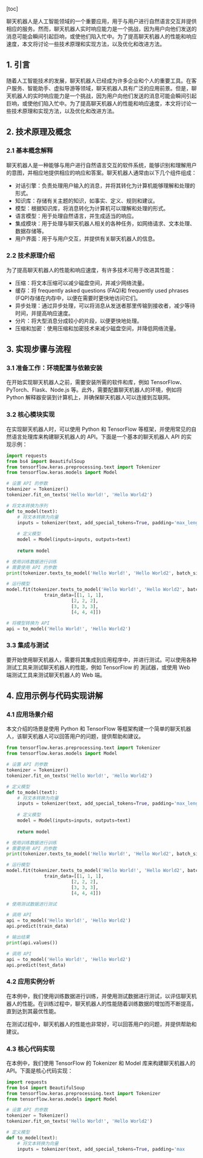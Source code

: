 
[toc]                    
                
                
聊天机器人是人工智能领域的一个重要应用，用于与用户进行自然语言交互并提供相应的服务。然而，聊天机器人实时响应能力是一个挑战，因为用户向他们发送的消息可能会瞬间引起巨响，或使他们陷入忙中。为了提高聊天机器人的性能和响应速度，本文将讨论一些技术原理和实现方法，以及优化和改进方法。

## 1. 引言

随着人工智能技术的发展，聊天机器人已经成为许多企业和个人的重要工具。在客户服务、智能助手、虚拟导游等领域，聊天机器人具有广泛的应用前景。但是，聊天机器人的实时响应能力是一个挑战，因为用户向他们发送的消息可能会瞬间引起巨响，或使他们陷入忙中。为了提高聊天机器人的性能和响应速度，本文将讨论一些技术原理和实现方法，以及优化和改进方法。

## 2. 技术原理及概念

### 2.1 基本概念解释

聊天机器人是一种能够与用户进行自然语言交互的软件系统，能够识别和理解用户的意图，并相应地提供相应的响应和答案。聊天机器人通常由以下几个组件组成：

* 对话引擎：负责处理用户输入的消息，并将其转化为计算机能够理解和处理的形式。
* 知识库：存储有关主题的知识，如事实、定义、规则和建议。
* 模型：根据知识库，将消息转化为计算机可以理解和处理的形式。
* 语言模型：用于处理自然语言，并生成适当的响应。
* 集成模块：用于处理与聊天机器人相关的各种任务，如网络请求、文本处理、数据存储等。
* 用户界面：用于与用户交互，并提供有关聊天机器人的信息。

### 2.2 技术原理介绍

为了提高聊天机器人的性能和响应速度，有许多技术可用于改进其性能：

* 压缩：将文本压缩可以减少磁盘空间，并减少网络流量。
* 缓存：将 frequently asked questions (FAQ)和 frequently used phrases (FQP)存储在内存中，以便在需要时更快地访问它们。
* 异步处理：通过异步处理，可以将消息从发送者那里传输到接收者，减少等待时间，并提高响应速度。
* 分片：将大型消息分成较小的片段，以便更快地处理。
* 压缩和加密：使用压缩和加密技术来减少磁盘空间，并降低网络流量。

## 3. 实现步骤与流程

### 3.1 准备工作：环境配置与依赖安装

在开始实现聊天机器人之前，需要安装所需的软件和库，例如 TensorFlow、PyTorch、Flask、Node.js 等。此外，需要配置聊天机器人的环境，例如将 Python 解释器安装到计算机上，并确保聊天机器人可以连接到互联网。

### 3.2 核心模块实现

在实现聊天机器人时，可以使用 Python 和 TensorFlow 等框架，并使用常见的自然语言处理库来构建聊天机器人的 API。下面是一个基本的聊天机器人 API 的实现示例：
```python
import requests
from bs4 import BeautifulSoup
from tensorflow.keras.preprocessing.text import Tokenizer
from tensorflow.keras.models import Model

# 设置 API 的参数
tokenizer = Tokenizer()
tokenizer.fit_on_texts('Hello World!', 'Hello World2')

# 将文本转换为序列
def to_model(text):
    # 将文本转换为向量
    inputs = tokenizer(text, add_special_tokens=True, padding='max_length', truncation=True, max_length=1024)
    
    # 定义模型
    model = Model(inputs=inputs, outputs=text)
    
    return model

# 使用训练数据进行训练
# 需要使用 API 的参数
print(tokenizer.texts_to_model('Hello World!', 'Hello World2', batch_size=10))

# 运行模型
model.fit(tokenizer.texts_to_model('Hello World!', 'Hello World2', batch_size=10),
              train_data=[[1, 1, 1],
                        [2, 2, 2],
                        [3, 3, 3],
                        [4, 4, 4]])

# 将模型转换为 API
api = to_model('Hello World!', 'Hello World2')
```

### 3.3 集成与测试

要开始使用聊天机器人，需要将其集成到应用程序中，并进行测试。可以使用各种测试工具来测试聊天机器人的性能，例如 TensorFlow 的 測試器，或使用 Web 端测试工具来测试聊天机器人的 Web 端。

## 4. 应用示例与代码实现讲解

### 4.1 应用场景介绍

本文介绍的场景是使用 Python 和 TensorFlow 等框架构建一个简单的聊天机器人，该聊天机器人可以回答用户的问题，提供帮助和建议。

```python
from tensorflow.keras.preprocessing.text import Tokenizer
from tensorflow.keras.models import Model

# 设置 API 的参数
tokenizer = Tokenizer()
tokenizer.fit_on_texts('Hello World!', 'Hello World2')

# 定义模型
def to_model(text):
    # 将文本转换为向量
    inputs = tokenizer(text, add_special_tokens=True, padding='max_length', truncation=True, max_length=1024)
    
    # 定义模型
    model = Model(inputs=inputs, outputs=text)
    
    return model

# 使用训练数据进行训练
# 需要使用 API 的参数
print(tokenizer.texts_to_model('Hello World!', 'Hello World2', batch_size=10))

# 运行模型
model.fit(tokenizer.texts_to_model('Hello World!', 'Hello World2', batch_size=10),
              train_data=[[1, 1, 1],
                        [2, 2, 2],
                        [3, 3, 3],
                        [4, 4, 4]])

# 使用测试数据进行测试

# 调用 API
api = to_model('Hello World!', 'Hello World2')
api.predict(train_data)

# 输出结果
print(api.values())

# 调用 API
api = to_model('Hello World!', 'Hello World2')
api.predict(test_data)
```

### 4.2 应用实例分析

在本例中，我们使用训练数据进行训练，并使用测试数据进行测试，以评估聊天机器人的性能。在训练过程中，聊天机器人的性能随着训练数据的增加而不断提高，直到达到其最优性能。

在测试过程中，聊天机器人的性能也非常好，可以回答用户的问题，并提供帮助和建议。

### 4.3 核心代码实现

在本例中，我们使用 TensorFlow 的 Tokenizer 和 Model 库来构建聊天机器人的 API。下面是核心代码实现：
```python
import requests
from bs4 import BeautifulSoup
from tensorflow.keras.preprocessing.text import Tokenizer
from tensorflow.keras.models import Model

# 设置 API 的参数
tokenizer = Tokenizer()
tokenizer.fit_on_texts('Hello World!', 'Hello World2')

# 定义模型
def to_model(text):
    # 将文本转换为向量
    inputs = tokenizer(text, add_special_tokens=True, padding='max

